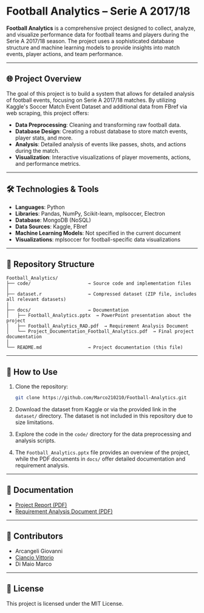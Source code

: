 
# Football Analytics – Serie A 2017/18

**Football Analytics** is a comprehensive project designed to collect, analyze, and visualize performance data for football teams and players during the Serie A 2017/18 season. The project uses a sophisticated database structure and machine learning models to provide insights into match events, player actions, and team performance.

---

## 🌐 Project Overview

The goal of this project is to build a system that allows for detailed analysis of football events, focusing on Serie A 2017/18 matches. By utilizing Kaggle's Soccer Match Event Dataset and additional data from FBref via web scraping, this project offers:

- **Data Preprocessing**: Cleaning and transforming raw football data.
- **Database Design**: Creating a robust database to store match events, player stats, and more.
- **Analysis**: Detailed analysis of events like passes, shots, and actions during the match.
- **Visualization**: Interactive visualizations of player movements, actions, and performance metrics.

---

## 🛠️ Technologies & Tools

- **Languages**: Python
- **Libraries**: Pandas, NumPy, Scikit-learn, mplsoccer, Electron
- **Database**: MongoDB (NoSQL)
- **Data Sources**: Kaggle, FBref
- **Machine Learning Models**: Not specified in the current document
- **Visualizations**: mplsoccer for football-specific data visualizations

---

## 📁 Repository Structure

```
Football_Analytics/
├── code/                     → Source code and implementation files
│
├── dataset.r                 → Compressed dataset (ZIP file, includes all relevant datasets)
│
├── docs/                     → Documentation
│   ├── Football_Analytics.pptx  → PowerPoint presentation about the project
│   ├── Football_Analytics_RAD.pdf  → Requirement Analysis Document
│   └── Project_Documentation_Football_Analytics.pdf  → Final project documentation
│
└── README.md                 → Project documentation (this file)
```

---

## 🚀 How to Use

1. Clone the repository:
   ```bash
   git clone https://github.com/Marco210210/Football-Analytics.git
   ```

2. Download the dataset from Kaggle or via the provided link in the `dataset/` directory. The dataset is not included in this repository due to size limitations.

3. Explore the code in the `code/` directory for the data preprocessing and analysis scripts.

4. The `Football_Analytics.pptx` file provides an overview of the project, while the PDF documents in `docs/` offer detailed documentation and requirement analysis.

---

## 📄 Documentation

- [Project Report (PDF)](docs/Project_Documentation_Football_Analytics.pdf)
- [Requirement Analysis Document (PDF)](docs/Football_Analytics_RAD.pdf)

---

## 👥 Contributors

- Arcangeli Giovanni
- [Ciancio Vittorio](https://github.com/VittorioCiancio)
- Di Maio Marco

---

## 📝 License

This project is licensed under the MIT License.
